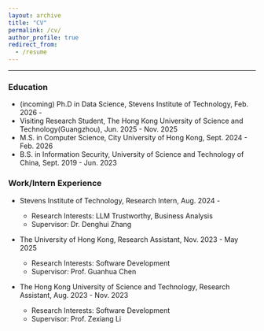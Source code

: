 ```yaml
---
layout: archive
title: "CV"
permalink: /cv/
author_profile: true
redirect_from:
  - /resume
---
```


---

### Education
* (incoming) Ph.D in Data Science, Stevens Institute of Technology, Feb. 2026 - 
* Visiting Research Student, The Hong Kong University of Science and Technology(Guangzhou), Jun. 2025 - Nov. 2025
* M.S. in Computer Science, City University of Hong Kong, Sept. 2024 - Feb. 2026
* B.S. in Information Security, University of Science and Technology of China, Sept. 2019 - Jun. 2023



### Work/Intern Experience

<!-- * The Guangdong Institute of Intelligence Science and Technology, Research Intern, Jun,2025 - 
  *  Research Interests: 3D Printable Brain Atlas
  *  Supervisor: Prof. Yimin Wang -->

* Stevens Institute of Technology, Research Intern, Aug. 2024 - 
  *  Research Interests: LLM Trustworthy, Business Analysis
  *  Supervisor: Dr. Denghui Zhang

* The University of Hong Kong, Research Assistant, Nov. 2023 - May 2025  <!-- Hong Kong Quantum AI Lab -->
  *  Research Interests: Software Development
  *  Supervisor: Prof. Guanhua Chen

* The Hong Kong University of Science and Technology, Research Assistant, Aug. 2023 - Nov. 2023 <!-- Hong Kong Center for Construction Robotics -->
  *  Research Interests: Software Development  
  * Supervisor: Prof. Zexiang Li




